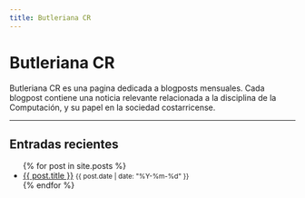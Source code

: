 ```yaml
---
title: Butleriana CR
---
```


# Butleriana CR

Butleriana CR es una pagina dedicada a blogposts mensuales. Cada blogpost contiene una noticia relevante relacionada a la disciplina de la Computación, y su papel en la sociedad costarricense.

---

## Entradas recientes

<ul>
  {% for post in site.posts %}
    <li>
      <a href="{{ site.baseurl }}{{ post.url }}">{{ post.title }}</a>
      <small>{{ post.date | date: "%Y-%m-%d" }}</small>
    </li>
  {% endfor %}
</ul>

